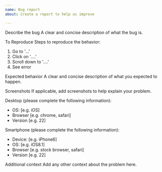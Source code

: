 ```yaml
---
name: Bug report
about: Create a report to help us improve

---
```


Describe the bug
A clear and concise description of what the bug is.

To Reproduce
Steps to reproduce the behavior:
1. Go to '...'
2. Click on '....'
3. Scroll down to '....'
4. See error

Expected behavior
A clear and concise description of what you expected to happen.

Screenshots
If applicable, add screenshots to help explain your problem.

Desktop (please complete the following information):
 - OS: [e.g. iOS]
 - Browser [e.g. chrome, safari]
 - Version [e.g. 22]

Smartphone (please complete the following information):
 - Device: [e.g. iPhone6]
 - OS: [e.g. iOS8.1]
 - Browser [e.g. stock browser, safari]
 - Version [e.g. 22]

Additional context
Add any other context about the problem here.

